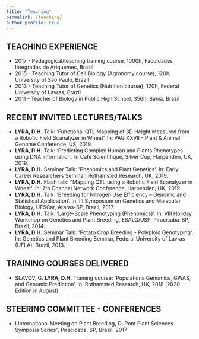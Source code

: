 ```yaml
---
title: "Teaching"
permalink: /teaching/
author_profile: true
---
```


## TEACHING EXPERIENCE

- 2017 - Pedagogical/teaching training course, 1000h, Faculdades Integradas de Ariquemes, Brazil
-	2015 - Teaching Tutor of Cell Biology (Agronomy course), 120h, University of Sao Paulo, Brazil
-	2013 - Teaching Tutor of Genetics (Nutrition course), 120h, Federal University of Lavras, Brazil
-	2011 - Teacher of Biology in Public High School, 356h, Bahia, Brazil

## RECENT INVITED LECTURES/TALKS		
 
- **LYRA, D.H.** Talk: ‘Functional QTL Mapping of 3D Height Measured from a Robotic Field Scanalyzer in Wheat’. In: PAG XXVII - Plant & Animal Genome Conference, US, 2019.
-	**LYRA, D.H.** Talk: ‘Predicting Complex Human and Plants Phenotypes using DNA information’. In Cafe Scientifique, Silver Cup, Harpenden, UK, 2019.
-	**LYRA, D.H.** Seminar Talk: 'Phenomics and Plant Genetics'. In: Early Career Researchers Seminar, Rothamsted Research, UK, 2019.
-	**LYRA, D.H.** Flash talk: "Mapping QTL using a Robotic Field Scanalyzer in Wheat'. In: 7th Channel Network Conference, Harpenden, UK, 2019.
-	**LYRA, D.H.** Talk: ‘Breeding for Nitrogen Use Efficiency – Genomic and Statistical Application’. In: III Symposium on Genetics and Molecular Biology, UFSCar, Araras-SP, Brazil, 2017.
-	**LYRA, D.H.** Talk: ‘Large-Scale Phenotyping (Phenomics)’. In: VIII Holiday Workshop on Genetics and Plant Breeding, ESALQ/USP, Piracicaba-SP, Brazil, 2014.
-	**LYRA, D.H.** Seminar Talk: 'Potato Crop Breeding - Polyploid Genotyping'. In: Genetics and Plant Breeding Seminar, Federal University of Lavras (UFLA), Brazil, 2013.

## TRAINING COURSES DELIVERED

- SLAVOV, G. **LYRA, D.H.** Training course: ‘Populations Genomics, GWAS, and Genomic Prediction’. In: Rothamsted Research, UK, 2018 (2020 Edition in August)

## STEERING COMMITTEE - CONFERENCES

- I International Meeting on Plant Breeding, DuPont Plant Sciences Symposia Series”, Piracicaba, SP, Brazil, 2017

